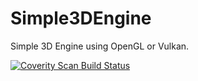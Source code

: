 # Simple3DEngine
Simple 3D Engine using OpenGL or Vulkan. 

<a href="https://scan.coverity.com/projects/corentinberthelot-simple3dengine">
  <img alt="Coverity Scan Build Status"
       src="https://scan.coverity.com/projects/14269/badge.svg"/>
</a>
